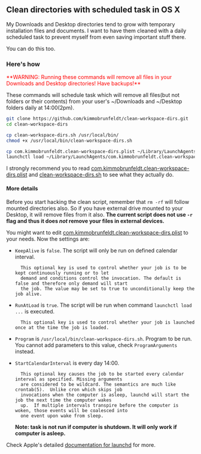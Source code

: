 ## Clean directories with scheduled task in OS X

My Downloads and Desktop directories tend to grow with temporary installation files and documents.
I want to have them cleaned with a daily scheduled task to prevent myself from even saving important stuff there.


You can do this too.

### Here's how


<span style="color: red">
**WARNING: Running these commands will remove all files in your Downloads and Desktop directories! Have backups!**
</span>

These commands will schedule task which will remove all files(but not folders or their contents)
from your user's ~/Downloads and ~/Desktop folders daily at 14:00(2pm).

```sh
git clone https://github.com/kimmobrunfeldt/clean-workspace-dirs.git
cd clean-workspace-dirs

cp clean-workspace-dirs.sh /usr/local/bin/
chmod +x /usr/local/bin/clean-workspace-dirs.sh

cp com.kimmobrunfeldt.clean-workspace-dirs.plist ~/Library/LaunchAgents/
launchctl load ~/Library/LaunchAgents/com.kimmobrunfeldt.clean-workspace-dirs.plist
```

I strongly recommend you to read [com.kimmobrunfeldt.clean-workspace-dirs.plist](com.kimmobrunfeldt.clean-workspace-dirs.plist)
and [clean-workspace-dirs.sh](clean-workspace-dirs.sh) to see what they actually do.

#### More details

Before you start hacking the clean script, remember that `rm -rf` will follow mounted directories also.
So if you have external drive mounted to your Desktop, it will remove files from it also.
**The current script does not use `-r` flag and thus it does _not_ remove your files in external devices.**

You might want to edit [com.kimmobrunfeldt.clean-workspace-dirs.plist](com.kimmobrunfeldt.clean-workspace-dirs.plist) to your needs. Now the settings are:

* `KeepAlive` is `false`. The script will only be run on defined calendar interval.

        This optional key is used to control whether your job is to be kept continuously running or to let
        demand and conditions control the invocation. The default is false and therefore only demand will start
        the job. The value may be set to true to unconditionally keep the job alive.

* `RunAtLoad` is `true`. The script will be run when command `launchctl load ...` is executed.

        This optional key is used to control whether your job is launched once at the time the job is loaded.

* `Program` is `/usr/local/bin/clean-workspace-dirs.sh`. Program to be run. You cannot add parameters to this value, check `ProgramArguments` instead.

* `StartCalendarInterval` is every day 14:00.

        This optional key causes the job to be started every calendar interval as specified. Missing arguments
        are considered to be wildcard. The semantics are much like crontab(5).  Unlike cron which skips job
        invocations when the computer is asleep, launchd will start the job the next time the computer wakes
        up.  If multiple intervals transpire before the computer is woken, those events will be coalesced into
        one event upon wake from sleep.

    **Note: task is not run if computer is shutdown. It will only work if computer is asleep.**

Check Apple's detailed [documentation for launchd](https://developer.apple.com/library/mac/documentation/Darwin/Reference/ManPages/man5/launchd.plist.5.html) for more.
